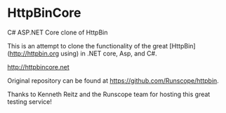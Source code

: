 # HttpBinCore
C# ASP.NET Core clone of HttpBin

This is an attempt to clone the functionality of the great [HttpBin](http://httpbin.org using) in .NET core, Asp, and C#.

http://httpbincore.net

Original repository can be found at https://github.com/Runscope/httpbin.

Thanks to Kenneth Reitz and the Runscope team for hosting this great testing service!

